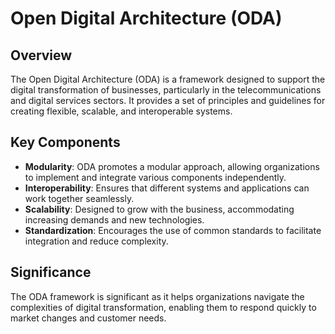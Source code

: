 # Open Digital Architecture (ODA)

## Overview
The Open Digital Architecture (ODA) is a framework designed to support the digital transformation of businesses, particularly in the telecommunications and digital services sectors. It provides a set of principles and guidelines for creating flexible, scalable, and interoperable systems.

## Key Components
- **Modularity**: ODA promotes a modular approach, allowing organizations to implement and integrate various components independently.
- **Interoperability**: Ensures that different systems and applications can work together seamlessly.
- **Scalability**: Designed to grow with the business, accommodating increasing demands and new technologies.
- **Standardization**: Encourages the use of common standards to facilitate integration and reduce complexity.

## Significance
The ODA framework is significant as it helps organizations navigate the complexities of digital transformation, enabling them to respond quickly to market changes and customer needs.